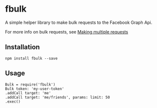 fbulk
=====

A simple helper library to make bulk requests to the Facebook Graph Api.

For more info on bulk requests, see [Making multiple requests](https://developers.facebook.com/docs/graph-api/making-multiple-requests)

## Installation

```
npm install fbulk --save
```

## Usage

```
Bulk = require('fbulk')
Bulk token: 'my-user-token'
.addCall target: 'me'
.addCall target: 'me/friends', params: limit: 50
.exec()
```
